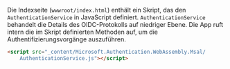 Die Indexseite (`wwwroot/index.html`) enthält ein Skript, das den `AuthenticationService` in JavaScript definiert. `AuthenticationService` behandelt die Details des OIDC-Protokolls auf niedriger Ebene. Die App ruft intern die im Skript definierten Methoden auf, um die Authentifizierungsvorgänge auszuführen.

```html
<script src="_content/Microsoft.Authentication.WebAssembly.Msal/
    AuthenticationService.js"></script>
```
